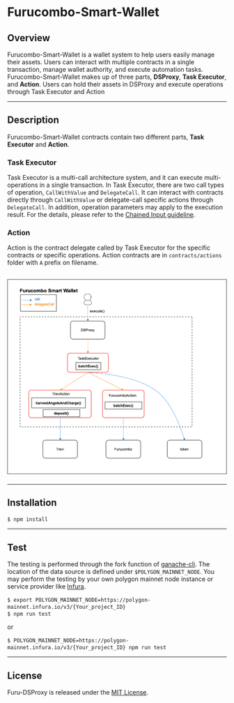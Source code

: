 # Furucombo-Smart-Wallet

## Overview

Furucombo-Smart-Wallet is a wallet system to help users easily manage their assets. Users can interact with multiple contracts in a single transaction, manage wallet authority, and execute automation tasks. Furucombo-Smart-Wallet makes up of three parts, **DSProxy**, **Task Executor**, and **Action**. Users can hold their assets in DSProxy and execute operations through Task Executor and Action

---

## Description

Furucombo-Smart-Wallet contracts contain two different parts, **Task Executor** and **Action**.

### Task Executor

Task Executor is a multi-call architecture system, and it can execute multi-operations in a single transaction. In Task Executor, there are two call types of operation, `CallWithValue` and `DelegateCall`. It can interact with contracts directly through `CallWithValue` or delegate-call specific actions through `DelegateCall`. In addition, operation parameters may apply to the execution result. For the details, please refer to the [Chained Input guideline](CHAINEDINPUT.md).

### Action

Action is the contract delegate called by Task Executor for the specific contracts or specific operations. Action contracts are in `contracts/actions` folder with `A` prefix on filename.

## ![](images/furucombo_smart_wallet.png)

---

## Installation

```console
$ npm install
```

---

## Test

The testing is performed through the fork function of [ganache-cli](https://github.com/trufflesuite/ganache-cli). The location of the data source is defined under `$POLYGON_MAINNET_NODE`. You may perform the testing by your own polygon mainnet node instance or service provider like [Infura](https://infura.io/).

```console
$ export POLYGON_MAINNET_NODE=https://polygon-mainnet.infura.io/v3/{Your_project_ID}
$ npm run test
```

or

```console
$ POLYGON_MAINNET_NODE=https://polygon-mainnet.infura.io/v3/{Your_project_ID} npm run test
```

---

## License

Furu-DSProxy is released under the [MIT License](LICENSE).
